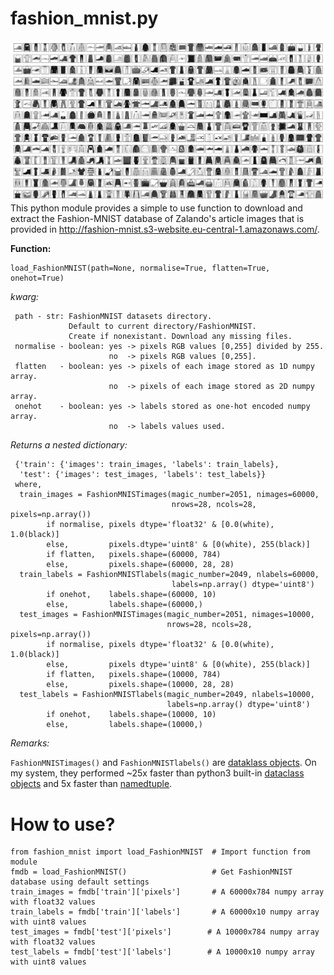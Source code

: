 # fashion_mnist.py
![Title](FashionMNIST.png)
This python module provides a simple to use function to download and extract the Fashion-MNIST database of Zalando's article images that is provided in http://fashion-mnist.s3-website.eu-central-1.amazonaws.com/.

**Function:**

    load_FashionMNIST(path=None, normalise=True, flatten=True, onehot=True)

_kwarg:_ 

     path - str: FashionMNIST datasets directory. 
                 Default to current directory/FashionMNIST. 
                 Create if nonexistant. Download any missing files.
     normalise - boolean: yes -> pixels RGB values [0,255] divided by 255.
                          no  -> pixels RGB values [0,255].
     flatten   - boolean: yes -> pixels of each image stored as 1D numpy array.
                          no  -> pixels of each image stored as 2D numpy array.
     onehot    - boolean: yes -> labels stored as one-hot encoded numpy array.
                          no  -> labels values used.

_Returns a nested dictionary:_

     {'train': {'images': train_images, 'labels': train_labels},
      'test': {'images': test_images, 'labels': test_labels}}
     where,
      train_images = FashionMNISTimages(magic_number=2051, nimages=60000,
                                        nrows=28, ncols=28, pixels=np.array())
            if normalise, pixels dtype='float32' & [0.0(white), 1.0(black)]
            else,         pixels.dtype='uint8' & [0(white), 255(black)]
            if flatten,   pixels.shape=(60000, 784)
            else,         pixels.shape=(60000, 28, 28)
      train_labels = FashionMNISTlabels(magic_number=2049, nlabels=60000,
                                        labels=np.array() dtype='uint8')
            if onehot,    labels.shape=(60000, 10)
            else,         labels.shape=(60000,)
      test_images = FashionMNISTimages(magic_number=2051, nimages=10000,
                                       nrows=28, ncols=28, pixels=np.array())
            if normalise, pixels dtype='float32' & [0.0(white), 1.0(black)]
            else,         pixels dtype='uint8' & [0(white), 255(black)]
            if flatten,   pixels.shape=(10000, 784)
            else,         pixels.shape=(10000, 28, 28)
      test_labels = FashionMNISTlabels(magic_number=2049, nlabels=10000,
                                       labels=np.array() dtype='uint8')
            if onehot,    labels.shape=(10000, 10)
            else,         labels.shape=(10000,)
*Remarks:*

`FashionMNISTimages()` and `FashionMNISTlabels()` are [dataklass objects](https://github.com/dabeaz/dataklasses). On my system, they performed ~25x faster than python3 built-in [dataclass objects](https://docs.python.org/3/library/dataclasses.html) and 5x faster than [namedtuple](https://docs.python.org/3/library/collections.html?highlight=namedtuple#collections.namedtuple). 

# How to use?

    from fashion_mnist import load_FashionMNIST  # Import function from module
    fmdb = load_FashionMNIST()                   # Get FashionMNIST database using default settings
    train_images = fmdb['train']['pixels']       # A 60000x784 numpy array with float32 values    
    train_labels = fmdb['train']['labels']       # A 60000x10 numpy array with uint8 values
    test_images = fmdb['test']['pixels']        # A 10000x784 numpy array with float32 values    
    test_labels = fmdb['test']['labels']        # A 10000x10 numpy array with uint8 values